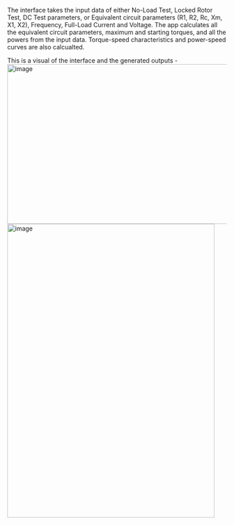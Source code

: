 The interface takes the input data of either No-Load Test, Locked Rotor Test, DC Test parameters, or Equivalent circuit parameters (R1, R2, Rc, Xm, X1, X2), Frequency, Full-Load Current and Voltage. The app calculates all the equivalent circuit parameters, maximum and starting torques, and all the powers from the input data. Torque-speed characteristics and power-speed curves are also calcualted.

This is a visual of the interface and the generated outputs - 
<img width="537" height="367" alt="image" src="https://github.com/user-attachments/assets/7dbc8972-1f01-444a-a122-11b10e26e5a6" />
<img width="476" height="675" alt="image" src="https://github.com/user-attachments/assets/80a9c132-bf17-4ae8-9f5a-a66c19633446" />

